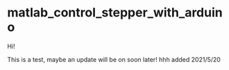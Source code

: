 # matlab_control_stepper_with_arduino
Hi!


This is a test, maybe an update will be on soon later!
hhh
added 2021/5/20
